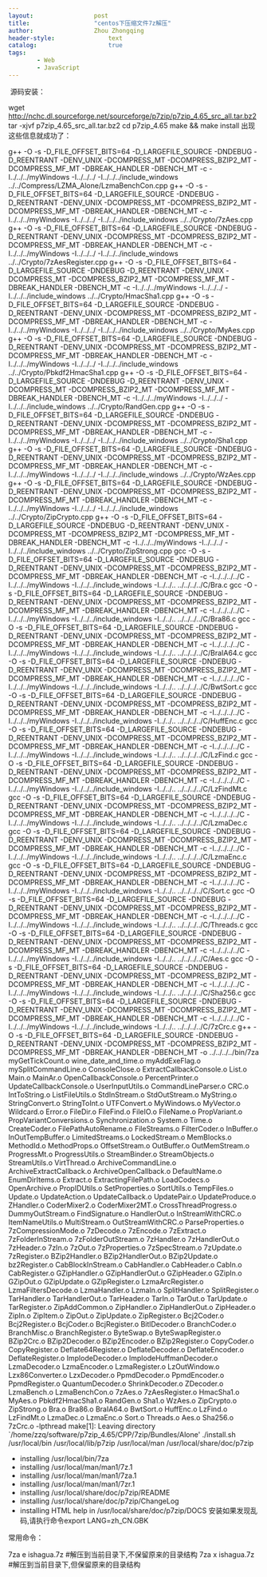 ```yaml
---
layout:					post
title:					"centos下压缩文件7z解压"
author:					Zhou Zhongqing
header-style:				text
catalog:					true
tags:
		- Web
		- JavaScript
---
```

​
源码安装：

wget http://nchc.dl.sourceforge.net/sourceforge/p7zip/p7zip_4.65_src_all.tar.bz2
tar -xjvf p7zip_4.65_src_all.tar.bz2
cd p7zip_4.65
make && make install
出现这些信息就成功了：

g++ -O -s -D_FILE_OFFSET_BITS=64 -D_LARGEFILE_SOURCE -DNDEBUG -D_REENTRANT -DENV_UNIX -DCOMPRESS_MT -DCOMPRESS_BZIP2_MT -DCOMPRESS_MF_MT -DBREAK_HANDLER -DBENCH_MT -c -I../../../myWindows -I../../../ -I../../../include_windows ../../Compress/LZMA_Alone/LzmaBenchCon.cpp
g++ -O -s -D_FILE_OFFSET_BITS=64 -D_LARGEFILE_SOURCE -DNDEBUG -D_REENTRANT -DENV_UNIX -DCOMPRESS_MT -DCOMPRESS_BZIP2_MT -DCOMPRESS_MF_MT -DBREAK_HANDLER -DBENCH_MT -c -I../../../myWindows -I../../../ -I../../../include_windows ../../Crypto/7zAes.cpp
g++ -O -s -D_FILE_OFFSET_BITS=64 -D_LARGEFILE_SOURCE -DNDEBUG -D_REENTRANT -DENV_UNIX -DCOMPRESS_MT -DCOMPRESS_BZIP2_MT -DCOMPRESS_MF_MT -DBREAK_HANDLER -DBENCH_MT -c -I../../../myWindows -I../../../ -I../../../include_windows ../../Crypto/7zAesRegister.cpp
g++ -O -s -D_FILE_OFFSET_BITS=64 -D_LARGEFILE_SOURCE -DNDEBUG -D_REENTRANT -DENV_UNIX -DCOMPRESS_MT -DCOMPRESS_BZIP2_MT -DCOMPRESS_MF_MT -DBREAK_HANDLER -DBENCH_MT -c -I../../../myWindows -I../../../ -I../../../include_windows ../../Crypto/HmacSha1.cpp
g++ -O -s -D_FILE_OFFSET_BITS=64 -D_LARGEFILE_SOURCE -DNDEBUG -D_REENTRANT -DENV_UNIX -DCOMPRESS_MT -DCOMPRESS_BZIP2_MT -DCOMPRESS_MF_MT -DBREAK_HANDLER -DBENCH_MT -c -I../../../myWindows -I../../../ -I../../../include_windows ../../Crypto/MyAes.cpp
g++ -O -s -D_FILE_OFFSET_BITS=64 -D_LARGEFILE_SOURCE -DNDEBUG -D_REENTRANT -DENV_UNIX -DCOMPRESS_MT -DCOMPRESS_BZIP2_MT -DCOMPRESS_MF_MT -DBREAK_HANDLER -DBENCH_MT -c -I../../../myWindows -I../../../ -I../../../include_windows ../../Crypto/Pbkdf2HmacSha1.cpp
g++ -O -s -D_FILE_OFFSET_BITS=64 -D_LARGEFILE_SOURCE -DNDEBUG -D_REENTRANT -DENV_UNIX -DCOMPRESS_MT -DCOMPRESS_BZIP2_MT -DCOMPRESS_MF_MT -DBREAK_HANDLER -DBENCH_MT -c -I../../../myWindows -I../../../ -I../../../include_windows ../../Crypto/RandGen.cpp
g++ -O -s -D_FILE_OFFSET_BITS=64 -D_LARGEFILE_SOURCE -DNDEBUG -D_REENTRANT -DENV_UNIX -DCOMPRESS_MT -DCOMPRESS_BZIP2_MT -DCOMPRESS_MF_MT -DBREAK_HANDLER -DBENCH_MT -c -I../../../myWindows -I../../../ -I../../../include_windows ../../Crypto/Sha1.cpp
g++ -O -s -D_FILE_OFFSET_BITS=64 -D_LARGEFILE_SOURCE -DNDEBUG -D_REENTRANT -DENV_UNIX -DCOMPRESS_MT -DCOMPRESS_BZIP2_MT -DCOMPRESS_MF_MT -DBREAK_HANDLER -DBENCH_MT -c -I../../../myWindows -I../../../ -I../../../include_windows ../../Crypto/WzAes.cpp
g++ -O -s -D_FILE_OFFSET_BITS=64 -D_LARGEFILE_SOURCE -DNDEBUG -D_REENTRANT -DENV_UNIX -DCOMPRESS_MT -DCOMPRESS_BZIP2_MT -DCOMPRESS_MF_MT -DBREAK_HANDLER -DBENCH_MT -c -I../../../myWindows -I../../../ -I../../../include_windows ../../Crypto/ZipCrypto.cpp
g++ -O -s -D_FILE_OFFSET_BITS=64 -D_LARGEFILE_SOURCE -DNDEBUG -D_REENTRANT -DENV_UNIX -DCOMPRESS_MT -DCOMPRESS_BZIP2_MT -DCOMPRESS_MF_MT -DBREAK_HANDLER -DBENCH_MT -c -I../../../myWindows -I../../../ -I../../../include_windows ../../Crypto/ZipStrong.cpp
gcc -O -s -D_FILE_OFFSET_BITS=64 -D_LARGEFILE_SOURCE -DNDEBUG -D_REENTRANT -DENV_UNIX -DCOMPRESS_MT -DCOMPRESS_BZIP2_MT -DCOMPRESS_MF_MT -DBREAK_HANDLER -DBENCH_MT -c -I../../../../C -I../../../myWindows -I../../../include_windows -I../../.. ../../../../C/Bra.c
gcc -O -s -D_FILE_OFFSET_BITS=64 -D_LARGEFILE_SOURCE -DNDEBUG -D_REENTRANT -DENV_UNIX -DCOMPRESS_MT -DCOMPRESS_BZIP2_MT -DCOMPRESS_MF_MT -DBREAK_HANDLER -DBENCH_MT -c -I../../../../C -I../../../myWindows -I../../../include_windows -I../../.. ../../../../C/Bra86.c
gcc -O -s -D_FILE_OFFSET_BITS=64 -D_LARGEFILE_SOURCE -DNDEBUG -D_REENTRANT -DENV_UNIX -DCOMPRESS_MT -DCOMPRESS_BZIP2_MT -DCOMPRESS_MF_MT -DBREAK_HANDLER -DBENCH_MT -c -I../../../../C -I../../../myWindows -I../../../include_windows -I../../.. ../../../../C/BraIA64.c
gcc -O -s -D_FILE_OFFSET_BITS=64 -D_LARGEFILE_SOURCE -DNDEBUG -D_REENTRANT -DENV_UNIX -DCOMPRESS_MT -DCOMPRESS_BZIP2_MT -DCOMPRESS_MF_MT -DBREAK_HANDLER -DBENCH_MT -c -I../../../../C -I../../../myWindows -I../../../include_windows -I../../.. ../../../../C/BwtSort.c
gcc -O -s -D_FILE_OFFSET_BITS=64 -D_LARGEFILE_SOURCE -DNDEBUG -D_REENTRANT -DENV_UNIX -DCOMPRESS_MT -DCOMPRESS_BZIP2_MT -DCOMPRESS_MF_MT -DBREAK_HANDLER -DBENCH_MT -c -I../../../../C -I../../../myWindows -I../../../include_windows -I../../.. ../../../../C/HuffEnc.c
gcc -O -s -D_FILE_OFFSET_BITS=64 -D_LARGEFILE_SOURCE -DNDEBUG -D_REENTRANT -DENV_UNIX -DCOMPRESS_MT -DCOMPRESS_BZIP2_MT -DCOMPRESS_MF_MT -DBREAK_HANDLER -DBENCH_MT -c -I../../../../C -I../../../myWindows -I../../../include_windows -I../../.. ../../../../C/LzFind.c
gcc -O -s -D_FILE_OFFSET_BITS=64 -D_LARGEFILE_SOURCE -DNDEBUG -D_REENTRANT -DENV_UNIX -DCOMPRESS_MT -DCOMPRESS_BZIP2_MT -DCOMPRESS_MF_MT -DBREAK_HANDLER -DBENCH_MT -c -I../../../../C -I../../../myWindows -I../../../include_windows -I../../.. ../../../../C/LzFindMt.c
gcc -O -s -D_FILE_OFFSET_BITS=64 -D_LARGEFILE_SOURCE -DNDEBUG -D_REENTRANT -DENV_UNIX -DCOMPRESS_MT -DCOMPRESS_BZIP2_MT -DCOMPRESS_MF_MT -DBREAK_HANDLER -DBENCH_MT -c -I../../../../C -I../../../myWindows -I../../../include_windows -I../../.. ../../../../C/LzmaDec.c
gcc -O -s -D_FILE_OFFSET_BITS=64 -D_LARGEFILE_SOURCE -DNDEBUG -D_REENTRANT -DENV_UNIX -DCOMPRESS_MT -DCOMPRESS_BZIP2_MT -DCOMPRESS_MF_MT -DBREAK_HANDLER -DBENCH_MT -c -I../../../../C -I../../../myWindows -I../../../include_windows -I../../.. ../../../../C/LzmaEnc.c
gcc -O -s -D_FILE_OFFSET_BITS=64 -D_LARGEFILE_SOURCE -DNDEBUG -D_REENTRANT -DENV_UNIX -DCOMPRESS_MT -DCOMPRESS_BZIP2_MT -DCOMPRESS_MF_MT -DBREAK_HANDLER -DBENCH_MT -c -I../../../../C -I../../../myWindows -I../../../include_windows -I../../.. ../../../../C/Sort.c
gcc -O -s -D_FILE_OFFSET_BITS=64 -D_LARGEFILE_SOURCE -DNDEBUG -D_REENTRANT -DENV_UNIX -DCOMPRESS_MT -DCOMPRESS_BZIP2_MT -DCOMPRESS_MF_MT -DBREAK_HANDLER -DBENCH_MT -c -I../../../../C -I../../../myWindows -I../../../include_windows -I../../.. ../../../../C/Threads.c
gcc -O -s -D_FILE_OFFSET_BITS=64 -D_LARGEFILE_SOURCE -DNDEBUG -D_REENTRANT -DENV_UNIX -DCOMPRESS_MT -DCOMPRESS_BZIP2_MT -DCOMPRESS_MF_MT -DBREAK_HANDLER -DBENCH_MT -c -I../../../../C -I../../../myWindows -I../../../include_windows -I../../.. ../../../../C/Aes.c
gcc -O -s -D_FILE_OFFSET_BITS=64 -D_LARGEFILE_SOURCE -DNDEBUG -D_REENTRANT -DENV_UNIX -DCOMPRESS_MT -DCOMPRESS_BZIP2_MT -DCOMPRESS_MF_MT -DBREAK_HANDLER -DBENCH_MT -c -I../../../../C -I../../../myWindows -I../../../include_windows -I../../.. ../../../../C/Sha256.c
gcc -O -s -D_FILE_OFFSET_BITS=64 -D_LARGEFILE_SOURCE -DNDEBUG -D_REENTRANT -DENV_UNIX -DCOMPRESS_MT -DCOMPRESS_BZIP2_MT -DCOMPRESS_MF_MT -DBREAK_HANDLER -DBENCH_MT -c -I../../../../C -I../../../myWindows -I../../../include_windows -I../../.. ../../../../C/7zCrc.c
g++ -O -s -D_FILE_OFFSET_BITS=64 -D_LARGEFILE_SOURCE -DNDEBUG -D_REENTRANT -DENV_UNIX -DCOMPRESS_MT -DCOMPRESS_BZIP2_MT -DCOMPRESS_MF_MT -DBREAK_HANDLER -DBENCH_MT  -o ../../../../bin/7za  myGetTickCount.o wine_date_and_time.o myAddExeFlag.o mySplitCommandLine.o ConsoleClose.o ExtractCallbackConsole.o List.o Main.o MainAr.o OpenCallbackConsole.o PercentPrinter.o UpdateCallbackConsole.o UserInputUtils.o CommandLineParser.o CRC.o IntToString.o ListFileUtils.o StdInStream.o StdOutStream.o MyString.o StringConvert.o StringToInt.o UTFConvert.o MyWindows.o MyVector.o Wildcard.o Error.o FileDir.o FileFind.o FileIO.o FileName.o PropVariant.o PropVariantConversions.o Synchronization.o System.o Time.o CreateCoder.o FilePathAutoRename.o FileStreams.o FilterCoder.o InBuffer.o InOutTempBuffer.o LimitedStreams.o LockedStream.o MemBlocks.o MethodId.o MethodProps.o OffsetStream.o OutBuffer.o OutMemStream.o ProgressMt.o ProgressUtils.o StreamBinder.o StreamObjects.o StreamUtils.o VirtThread.o ArchiveCommandLine.o ArchiveExtractCallback.o ArchiveOpenCallback.o DefaultName.o EnumDirItems.o Extract.o ExtractingFilePath.o LoadCodecs.o OpenArchive.o PropIDUtils.o SetProperties.o SortUtils.o TempFiles.o Update.o UpdateAction.o UpdateCallback.o UpdatePair.o UpdateProduce.o  ZHandler.o  CoderMixer2.o CoderMixer2MT.o CrossThreadProgress.o DummyOutStream.o FindSignature.o HandlerOut.o InStreamWithCRC.o ItemNameUtils.o MultiStream.o OutStreamWithCRC.o ParseProperties.o 7zCompressionMode.o 7zDecode.o 7zEncode.o 7zExtract.o 7zFolderInStream.o 7zFolderOutStream.o 7zHandler.o 7zHandlerOut.o 7zHeader.o 7zIn.o 7zOut.o 7zProperties.o 7zSpecStream.o 7zUpdate.o 7zRegister.o BZip2Handler.o BZip2HandlerOut.o BZip2Update.o bz2Register.o  CabBlockInStream.o CabHandler.o CabHeader.o CabIn.o CabRegister.o  GZipHandler.o GZipHandlerOut.o GZipHeader.o GZipIn.o GZipOut.o GZipUpdate.o GZipRegister.o  LzmaArcRegister.o LzmaFiltersDecode.o LzmaHandler.o LzmaIn.o  SplitHandler.o SplitRegister.o TarHandler.o TarHandlerOut.o TarHeader.o TarIn.o TarOut.o TarUpdate.o TarRegister.o ZipAddCommon.o ZipHandler.o ZipHandlerOut.o ZipHeader.o ZipIn.o ZipItem.o ZipOut.o ZipUpdate.o ZipRegister.o Bcj2Coder.o Bcj2Register.o BcjCoder.o BcjRegister.o BitlDecoder.o BranchCoder.o BranchMisc.o BranchRegister.o ByteSwap.o ByteSwapRegister.o BZip2Crc.o BZip2Decoder.o BZip2Encoder.o BZip2Register.o CopyCoder.o CopyRegister.o Deflate64Register.o DeflateDecoder.o DeflateEncoder.o DeflateRegister.o ImplodeDecoder.o ImplodeHuffmanDecoder.o LzmaDecoder.o LzmaEncoder.o LzmaRegister.o LzOutWindow.o Lzx86Converter.o LzxDecoder.o PpmdDecoder.o PpmdEncoder.o PpmdRegister.o QuantumDecoder.o ShrinkDecoder.o ZDecoder.o  LzmaBench.o LzmaBenchCon.o  7zAes.o 7zAesRegister.o HmacSha1.o MyAes.o Pbkdf2HmacSha1.o RandGen.o Sha1.o WzAes.o ZipCrypto.o ZipStrong.o  Bra.o Bra86.o BraIA64.o BwtSort.o HuffEnc.o LzFind.o LzFindMt.o LzmaDec.o LzmaEnc.o Sort.o Threads.o Aes.o Sha256.o 7zCrc.o -lpthread
make[1]: Leaving directory `/home/zzq/software/p7zip_4.65/CPP/7zip/Bundles/Alone'
./install.sh /usr/local/bin /usr/local/lib/p7zip /usr/local/man /usr/local/share/doc/p7zip 
- installing /usr/local/bin/7za
- installing /usr/local/man/man1/7z.1
- installing /usr/local/man/man1/7za.1
- installing /usr/local/man/man1/7zr.1
- installing /usr/local/share/doc/p7zip/README
- installing /usr/local/share/doc/p7zip/ChangeLog
- installing HTML help in /usr/local/share/doc/p7zip/DOCS
安装如果发现乱码,请执行命令export LANG=zh_CN.GBK


常用命令：

7za e ishagua.7z  #解压到当前目录下,不保留原来的目录结构
7za x ishagua.7z #解压到当前目录下,但保留原来的目录结构


​